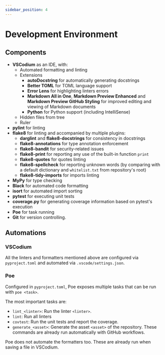 ```yaml
---
sidebar_position: 4
---
```


# Development Environment

## Components

- **VSCodium** as an IDE, with:
    - Automated formatting and linting
    - Extensions
        - **autoDocstring** for automatically generating docstrings
        - **Better TOML** for TOML language support
        - **Error Lens** for highlighting linters errors
        - **Markdown All in One**, **Markdown Preview Enhanced** and **Markdown Preview GitHub Styling** for improved editing and viewing of Markdown documents
        - **Python** for Python support (including IntelliSense)
    - Hidden files from tree
    - Ruler
- **pylint** for linting
- **flake8** for linting and accompanied by multiple plugins:
    - **darglint** and **flake8-docstrings** for consistency in docstrings
    - **flake8-annotations** for type annotation enforcement
    - **flake8-bandit** for security-related issues
    - **flake8-print** for reporting any use of the built-in function `print`
    - **flake8-quotes** for quotes linting
    - **flake8-spellcheck** for reporting unknown words (by comparing with a default dictionary and `whitelist.txt` from repository's root)
    - **flake8-tidy-imports** for imports linting
- **MyPy** for type checking
- **Black** for automated code formatting
- **isort** for automated import sorting
- **pytest** for executing unit tests
- **coverage.py** for generating coverage information based on pytest's execution
- **Poe** for task running
- **Git** for version controlling.

## Automations

### VSCodium

All the linters and formatters mentioned above are configured via `pyproject.toml` and automated via `.vscode/settings.json`.

### Poe

Configured in `pyproject.toml`, Poe exposes multiple tasks that can be run with `poe <task>`.

The most important tasks are:
- `lint_<linter>`: Run the linter `<linter>`.
- `lint`: Run all linters
- `covtest`: Run the unit tests and report the coverage.
- `generate_<asset>`: Generate the asset `<asset>` of the repository. These commands are already run automatically with GitHub workflows.

Poe does not automate the formatters too. These are already run when saving a file in VSCodium.